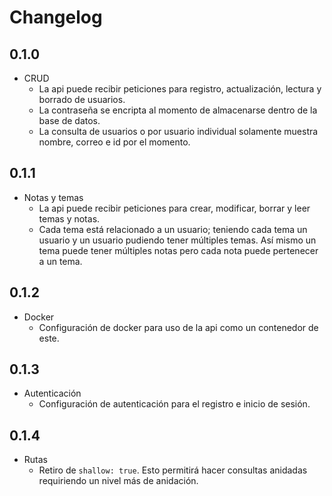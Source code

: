 # Changelog

## 0.1.0
* CRUD
  * La api puede recibir peticiones para registro, actualización, lectura y borrado de usuarios.
  * La contraseña se encripta al momento de almacenarse dentro de la base de datos.
  * La consulta de usuarios o por usuario individual solamente muestra nombre, correo e id por el momento.

## 0.1.1
* Notas y temas
  * La api puede recibir peticiones para crear, modificar, borrar y leer temas y notas.
  * Cada tema está relacionado a un usuario; teniendo cada tema un usuario y un usuario pudiendo tener múltiples temas. Así mismo un tema puede tener múltiples notas pero cada nota puede pertenecer a un tema.

## 0.1.2
* Docker
  * Configuración de docker para uso de la api como un contenedor de este.

## 0.1.3
* Autenticación
  * Configuración de autenticación para el registro e inicio de sesión.

## 0.1.4
* Rutas
  * Retiro de `shallow: true`. Esto permitirá hacer consultas anidadas requiriendo un nivel más de anidación.
